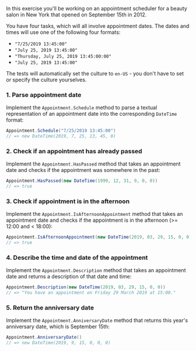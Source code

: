 In this exercise you'll be working on an appointment scheduler for a beauty salon in New York that opened on September 15th in 2012.

You have four tasks, which will all involve appointment dates. The dates and times will use one of the following four formats:

- `"7/25/2019 13:45:00"`
- `"July 25, 2019 13:45:00"`
- `"Thursday, July 25, 2019 13:45:00:00"`
- `"July 25, 2019 13:45:00"`

The tests will automatically set the culture to `en-US` - you don't have to set or specify the culture yourselves.

### 1. Parse appointment date

Implement the `Appointment.Schedule` method to parse a textual representation of an appointment date into the corresponding `DateTime` format:

```csharp
Appointment.Schedule("7/25/2019 13:45:00")
// => new DateTime(2019, 7, 25, 13, 45, 0)
```

### 2. Check if an appointment has already passed

Implement the `Appointment.HasPassed` method that takes an appointment date and checks if the appointment was somewhere in the past:

```csharp
Appointment.HasPassed(new DateTime(1999, 12, 31, 9, 0, 0))
// => true
```

### 3. Check if appointment is in the afternoon

Implement the `Appointment.IsAfternoonAppointment` method that takes an appointment date and checks if the appointment is in the afternoon (>= 12:00 and < 18:00):

```csharp
Appointment.IsAfternoonAppointment(new DateTime(2019, 03, 29, 15, 0, 0))
// => true
```

### 4. Describe the time and date of the appointment

Implement the `Appointment.Description` method that takes an appointment date and returns a description of that date and time:

```csharp
Appointment.Description(new DateTime(2019, 03, 29, 15, 0, 0))
// => "You have an appointment on Friday 29 March 2019 at 15:00."
```

### 5. Return the anniversary date

Implement the `Appointment.AnniversaryDate` method that returns this year's anniversary date, which is September 15th:

```csharp
Appointment.AnniversaryDate()
// => new DateTime(2019, 9, 15, 0, 0, 0)
```
